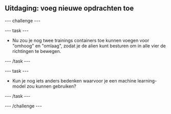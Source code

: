 ## Uitdaging: voeg nieuwe opdrachten toe

--- challenge ---

--- task ---

+ Nu zou je nog twee trainings containers toe kunnen voegen voor "omhoog" en "omlaag", zodat je de alien kunt besturen om in alle vier de richtingen te bewegen.

--- /task ---

--- task ---

+ Kun je nog iets anders bedenken waarvoor je een machine learning-model zou kunnen gebruiken?

--- /task ---

--- /challenge ---
